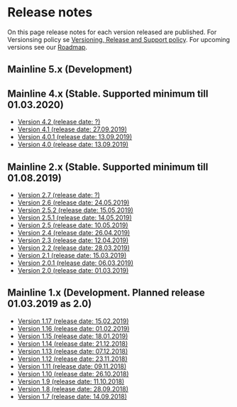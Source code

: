 # Release notes

On this page release notes for each version released are published.
For Versionsing policy se [Versioning, Release and Support policy](Version_Policy.md).
For upcoming versions see our [Roadmap](roadmap.md).

## Mainline 5.x (Development)

## Mainline 4.x (Stable. Supported minimum till 01.03.2020)
* [Version 4.2   (release date: ?)](release_notes/Release_notes_4.2.adoc)
* [Version 4.1   (release date: 27.09.2019)](release_notes/Release_notes_4.1.adoc)
* [Version 4.0.1   (release date: 13.09.2019)](release_notes/Release_notes_4.0.1.adoc)
* [Version 4.0   (release date: 13.09.2019)](release_notes/Release_notes_4.0.adoc)

## Mainline 2.x (Stable. Supported minimum till 01.08.2019)
* [Version 2.7   (release date: ?)](release_notes/Release_notes_2.7.adoc)
* [Version 2.6   (release date: 24.05.2019)](release_notes/Release_notes_2.6.adoc)
* [Version 2.5.2   (release date: 15.05.2019)](release_notes/Release_notes_2.5.2.adoc)
* [Version 2.5.1   (release date: 14.05.2019)](release_notes/Release_notes_2.5.1.md)
* [Version 2.5   (release date: 10.05.2019)](release_notes/Release_notes_2.5.md)
* [Version 2.4   (release date: 26.04.2019)](release_notes/Release_notes_2.4.md)
* [Version 2.3   (release date: 12.04.2019)](release_notes/Release_notes_2.3.md)
* [Version 2.2   (release date: 28.03.2019)](release_notes/Release_notes_2.2.md)
* [Version 2.1   (release date: 15.03.2019)](release_notes/Release_notes_2.1.md)
* [Version 2.0.1 (release date: 06.03.2019)](release_notes/Release_notes_2.0.1.md)
* [Version 2.0   (release date: 01.03.2019)](release_notes/Release_notes_2.0.md)

## Mainline 1.x (Development. Planned release 01.03.2019 as 2.0)
* [Version 1.17 (release date: 15.02.2019)](release_notes/Release_notes_1.17.md)
* [Version 1.16 (release date: 01.02.2019)](release_notes/Release_notes_1.16.md)
* [Version 1.15 (release date: 18.01.2019)](release_notes/Release_notes_1.15.md)
* [Version 1.14 (release date: 21.12.2018)](release_notes/Release_notes_1.14.md)
* [Version 1.13 (release date: 07.12.2018)](release_notes/Release_notes_1.13.md)
* [Version 1.12 (release date: 23.11.2018)](release_notes/Release_notes_1.12.md)
* [Version 1.11 (release date: 09.11.2018)](release_notes/Release_notes_1.11.md)
* [Version 1.10 (release date: 26.10.2018)](release_notes/Release_notes_1.10.md)
* [Version 1.9  (release date: 11.10.2018)](release_notes/Release_notes_1.9.md)
* [Version 1.8  (release date: 28.09.2018)](release_notes/Release_notes_1.8.md)
* [Version 1.7  (release date: 14.09.2018)](release_notes/Release_notes_1.7.md)
